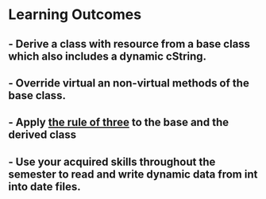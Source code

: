 # Learning Outcomes

## - Derive a class with resource from a base class which also includes a dynamic cString.
## - Override virtual an non-virtual methods of the base class.
## - Apply [the rule of three](https://en.wikipedia.org/wiki/Rule_of_three_(C%2B%2B_programming)) to the base and the derived class
## - Use your acquired skills throughout the semester to read and write dynamic data from int into date files.
